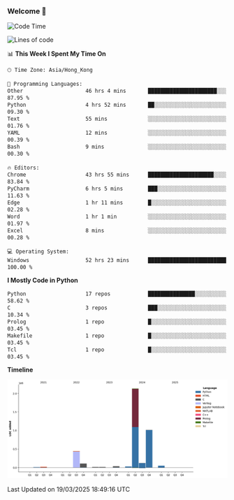 ### Welcome 👋

<!--START_SECTION:waka-->
![Code Time](http://img.shields.io/badge/Code%20Time-1%2C674%20hrs%2018%20mins-blue)

![Lines of code](https://img.shields.io/badge/From%20Hello%20World%20I%27ve%20Written-4.0%20million%20lines%20of%20code-blue)

📊 **This Week I Spent My Time On** 

```text
🕑︎ Time Zone: Asia/Hong_Kong

💬 Programming Languages: 
Other                    46 hrs 4 mins       ██████████████████████░░░   87.95 % 
Python                   4 hrs 52 mins       ██░░░░░░░░░░░░░░░░░░░░░░░   09.30 % 
Text                     55 mins             ░░░░░░░░░░░░░░░░░░░░░░░░░   01.76 % 
YAML                     12 mins             ░░░░░░░░░░░░░░░░░░░░░░░░░   00.39 % 
Bash                     9 mins              ░░░░░░░░░░░░░░░░░░░░░░░░░   00.30 % 

🔥 Editors: 
Chrome                   43 hrs 55 mins      █████████████████████░░░░   83.84 % 
PyCharm                  6 hrs 5 mins        ███░░░░░░░░░░░░░░░░░░░░░░   11.63 % 
Edge                     1 hr 11 mins        █░░░░░░░░░░░░░░░░░░░░░░░░   02.28 % 
Word                     1 hr 1 min          ░░░░░░░░░░░░░░░░░░░░░░░░░   01.97 % 
Excel                    8 mins              ░░░░░░░░░░░░░░░░░░░░░░░░░   00.28 % 

💻 Operating System: 
Windows                  52 hrs 23 mins      █████████████████████████   100.00 % 
```

**I Mostly Code in Python** 

```text
Python                   17 repos            ███████████████░░░░░░░░░░   58.62 % 
C                        3 repos             ███░░░░░░░░░░░░░░░░░░░░░░   10.34 % 
Prolog                   1 repo              █░░░░░░░░░░░░░░░░░░░░░░░░   03.45 % 
Makefile                 1 repo              █░░░░░░░░░░░░░░░░░░░░░░░░   03.45 % 
Tcl                      1 repo              █░░░░░░░░░░░░░░░░░░░░░░░░   03.45 % 
```



**Timeline**

![Lines of Code chart](https://raw.githubusercontent.com/xhj2501/xhj2501/main/assets/bar_graph.png)


 Last Updated on 19/03/2025 18:49:16 UTC
<!--END_SECTION:waka-->

